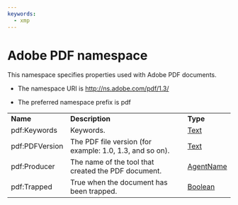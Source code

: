 ```yaml
---
keywords:
  - xmp
---
```


# Adobe PDF namespace

This namespace specifies properties used with Adobe PDF documents.

- The namespace URI is http://ns.adobe.com/pdf/1.3/

- The preferred namespace prefix is pdf

|    |           |    |
|----|-----------|----|
|**Name**|**Description**|**Type**|
|pdf:Keywords|Keywords.  |[Text](./XMPDataTypes/CoreProperties.md#text)|
|pdf:PDFVersion|The PDF file version (for example: 1.0, 1.3, and so on).  |[Text](./XMPDataTypes/CoreProperties.md#text)|
|pdf:Producer|The name of the tool that created the PDF document.  |[AgentName](./XMPDataTypes/CoreProperties.md#agent-name)|
|pdf:Trapped|True when the document has been trapped.  |[Boolean](./XMPDataTypes/CoreProperties.md#boolean)|
